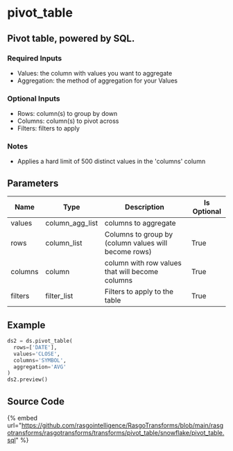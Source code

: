 

# pivot_table

## Pivot table, powered by SQL.

### Required Inputs
- Values: the column with values you want to aggregate
- Aggregation: the method of aggregation for your Values

### Optional Inputs
- Rows: column(s) to group by down
- Columns: column(s) to pivot across
- Filters: filters to apply

### Notes
- Applies a hard limit of 500 distinct values in the 'columns' column


## Parameters

|  Name   |      Type       |                     Description                      | Is Optional |
| ------- | --------------- | ---------------------------------------------------- | ----------- |
| values  | column_agg_list | columns to aggregate                                 |             |
| rows    | column_list     | Columns to group by (column values will become rows) | True        |
| columns | column          | column with row values that will become columns      | True        |
| filters | filter_list     | Filters to apply to the table                        | True        |


## Example

```python
ds2 = ds.pivot_table(
  rows=['DATE'],
  values='CLOSE',
  columns='SYMBOL',
  aggregation='AVG'
)
ds2.preview()
```

## Source Code

{% embed url="https://github.com/rasgointelligence/RasgoTransforms/blob/main/rasgotransforms/rasgotransforms/transforms/pivot_table/snowflake/pivot_table.sql" %}

